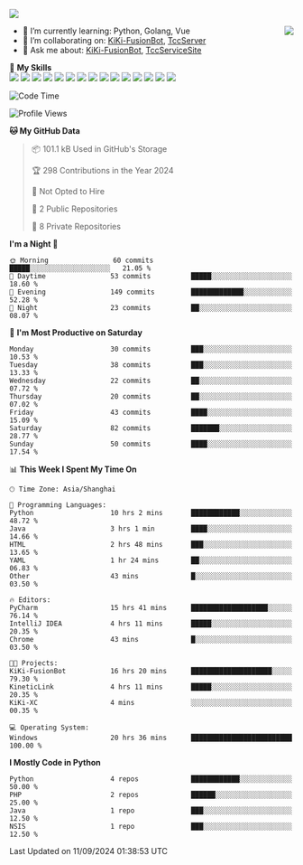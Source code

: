 [![](https://readme-typing-svg.herokuapp.com?size=25&duration=2500&color=8C43EA&vCenter=true&width=200&height=40&lines=Hi+there+%F0%9F%91%8B%F0%9F%8F%BB;I'm+KiKi-XC)](https://git.io/typing-svg)

<a href="#">
  <img align="right" src="https://github-readme-stats.vercel.app/api?username=KiKi-XC&count_private=true&show_icons=true&bg_color=15,f2f7fd,E0EAFC" />
</a>

- 🌱 I’m currently learning: Python, Golang, Vue
- 👯 I’m collaborating on: [KiKi-FusionBot](https://github.com/KiKi-XC/KiKi-FusionBot), [TccServer](https://github.com/Tcc-Items)
- 💬 Ask me about: [KiKi-FusionBot](https://github.com/KiKi-XC/KiKi-FusionBot), [TccServiceSite](https://github.com/KiKi-XC/TccServiceSite)

🌟 **My Skills**  
![](https://img.shields.io/badge/-Python-3e74a2?style=flat-square&logo=Python&logoColor=fff)
![](https://img.shields.io/badge/Go-00ADD8?logo=go&logoColor=fff&style=flat-square)
![](https://img.shields.io/badge/C%2B%2B-00599C?logo=cplusplus&logoColor=fff&style=flat-square)
![](https://img.shields.io/badge/-TypeScript-3178C6?style=flat-square&logo=TypeScript&logoColor=fff)
![](https://img.shields.io/badge/-Vue-4fc08d?style=flat-square&logo=Vue.js&logoColor=fff)
![](https://img.shields.io/badge/Node.js-5FA04E?logo=nodedotjs&logoColor=fff&style=flat-square)
![](https://img.shields.io/badge/HTML5-E34F26?logo=html5&logoColor=fff&style=flat-square)
![](https://img.shields.io/badge/CSS3-1572B6?logo=css3&logoColor=fff&style=flat-square)
![](https://img.shields.io/badge/Django-092E20?logo=django&logoColor=fff&style=flat-square)
![](https://img.shields.io/badge/-FastAPI-009688?style=flat-square&logo=FastAPI&logoColor=fff)
![](https://img.shields.io/badge/-Docker-2496ED?style=flat-square&logo=Docker&logoColor=fff)
![](https://img.shields.io/badge/-MongoDB-47A248?style=flat-square&logo=MongoDB&logoColor=fff)
![](https://img.shields.io/badge/MySQL-4479A1?logo=mysql&logoColor=fff&style=flat-square)
![](https://img.shields.io/badge/Wails-DF0000?logo=wails&logoColor=fff&style=flat-square)
![](https://img.shields.io/badge/Unreal%20Engine-0E1128?logo=unrealengine&logoColor=fff&style=flat-square)

<!--START_SECTION:waka-->
![Code Time](http://img.shields.io/badge/Code%20Time-31%20hrs%2041%20mins-blue)

![Profile Views](http://img.shields.io/badge/Profile%20Views-359-blue)

**🐱 My GitHub Data** 

> 📦 101.1 kB Used in GitHub's Storage 
 > 
> 🏆 298 Contributions in the Year 2024
 > 
> 🚫 Not Opted to Hire
 > 
> 📜 2 Public Repositories 
 > 
> 🔑 8 Private Repositories 
 > 
**I'm a Night 🦉** 

```text
🌞 Morning                60 commits          █████░░░░░░░░░░░░░░░░░░░░   21.05 % 
🌆 Daytime                53 commits          █████░░░░░░░░░░░░░░░░░░░░   18.60 % 
🌃 Evening                149 commits         █████████████░░░░░░░░░░░░   52.28 % 
🌙 Night                  23 commits          ██░░░░░░░░░░░░░░░░░░░░░░░   08.07 % 
```
📅 **I'm Most Productive on Saturday** 

```text
Monday                   30 commits          ███░░░░░░░░░░░░░░░░░░░░░░   10.53 % 
Tuesday                  38 commits          ███░░░░░░░░░░░░░░░░░░░░░░   13.33 % 
Wednesday                22 commits          ██░░░░░░░░░░░░░░░░░░░░░░░   07.72 % 
Thursday                 20 commits          ██░░░░░░░░░░░░░░░░░░░░░░░   07.02 % 
Friday                   43 commits          ████░░░░░░░░░░░░░░░░░░░░░   15.09 % 
Saturday                 82 commits          ███████░░░░░░░░░░░░░░░░░░   28.77 % 
Sunday                   50 commits          ████░░░░░░░░░░░░░░░░░░░░░   17.54 % 
```


📊 **This Week I Spent My Time On** 

```text
🕑︎ Time Zone: Asia/Shanghai

💬 Programming Languages: 
Python                   10 hrs 2 mins       ████████████░░░░░░░░░░░░░   48.72 % 
Java                     3 hrs 1 min         ████░░░░░░░░░░░░░░░░░░░░░   14.66 % 
HTML                     2 hrs 48 mins       ███░░░░░░░░░░░░░░░░░░░░░░   13.65 % 
YAML                     1 hr 24 mins        ██░░░░░░░░░░░░░░░░░░░░░░░   06.83 % 
Other                    43 mins             █░░░░░░░░░░░░░░░░░░░░░░░░   03.50 % 

🔥 Editors: 
PyCharm                  15 hrs 41 mins      ███████████████████░░░░░░   76.14 % 
IntelliJ IDEA            4 hrs 11 mins       █████░░░░░░░░░░░░░░░░░░░░   20.35 % 
Chrome                   43 mins             █░░░░░░░░░░░░░░░░░░░░░░░░   03.50 % 

🐱‍💻 Projects: 
KiKi-FusionBot           16 hrs 20 mins      ████████████████████░░░░░   79.30 % 
KineticLink              4 hrs 11 mins       █████░░░░░░░░░░░░░░░░░░░░   20.35 % 
KiKi-XC                  4 mins              ░░░░░░░░░░░░░░░░░░░░░░░░░   00.35 % 

💻 Operating System: 
Windows                  20 hrs 36 mins      █████████████████████████   100.00 % 
```

**I Mostly Code in Python** 

```text
Python                   4 repos             ████████████░░░░░░░░░░░░░   50.00 % 
PHP                      2 repos             ██████░░░░░░░░░░░░░░░░░░░   25.00 % 
Java                     1 repo              ███░░░░░░░░░░░░░░░░░░░░░░   12.50 % 
NSIS                     1 repo              ███░░░░░░░░░░░░░░░░░░░░░░   12.50 % 
```




 Last Updated on 11/09/2024 01:38:53 UTC
<!--END_SECTION:waka-->

